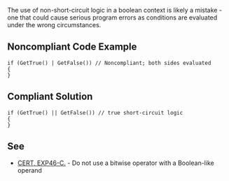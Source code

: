 
The use of non-short-circuit logic in a boolean context is likely a mistake - one that could cause serious program errors as conditions are evaluated under the wrong circumstances.

## Noncompliant Code Example


    if (GetTrue() | GetFalse()) // Noncompliant; both sides evaluated
    {
    }


## Compliant Solution


    if (GetTrue() || GetFalse()) // true short-circuit logic
    {
    }


## See

- [CERT, EXP46-C.](https://wiki.sei.cmu.edu/confluence/x/WNYxBQ) - Do not use a bitwise operator with a Boolean-like operand

